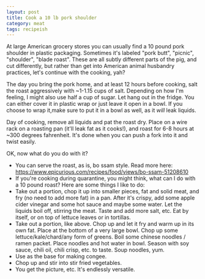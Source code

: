 ```yaml
---
layout: post
title: Cook a 10 lb pork shoulder
category: meat
tags: recipeish
---
```


At large American grocery stores you can usually find a 10 pound pork shoulder in plastic packaging. Sometimes it's labeled "pork butt", "picnic", "shoulder", "blade roast". These are all subtly different parts of the pig, and cut differently, but rather than get into American animal husbandry practices, let's continue with the cooking, yah? 

The day you bring the pork home, and at least 12 hours before cooking, salt the roast aggressively with ~1-1.15 cups of salt. Depending on how I'm feeling, I might also use half a cup of sugar. Let hang out in the fridge. You can either cover it in plastic wrap or just leave it open in a bowl. If you choose to wrap it,make sure to put it in a bowl as well, as it *will* leak liquids.

Day of cooking, remove all liquids and pat the roast dry. Place on a wire rack on a roasting pan (it'll leak fat as it cooks!), and roast for 6-8 hours at ~300 degrees fahrenheit. It's done when you can push a fork into it and twist easily. 

OK, now what do you do with it? 

* You can serve the roast, as is, bo ssam style. Read more here: https://www.epicurious.com/recipes/food/views/bo-ssam-51208610
* If you're cooking during quarantine, you might think, what can I do with a 10 pound roast? Here are some things I like to do:
* Take out a portion, chop it up into smaller pieces, fat and solid meat, and fry (no need to add more fat) in a pan. After it's crispy, add some apple cider vinegar and some hot sauce and maybe some water. Let the liquids boil off, stirring the meat. Taste and add more salt, etc. Eat by itself, or on top of lettuce leaves or in tortillas. 
* Take out a portion, like above. Chop up and let it fry and warm up in its own fat. Place at the bottom of a very large bowl. Chop up some lettuce/kale/chard/any form of greens. Boil some chinese noodles / ramen packet. Place noodles and hot water in bowl. Season with soy sauce, chili oil, chili crisp, etc. to taste. Soup noodles, yum.
* Use as the base for making congee. 
* Chop up and stir into stir fried vegetables.
* You get the picture, etc. It's endlessly versatile. 
